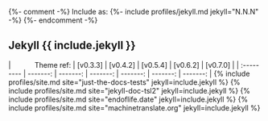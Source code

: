 {%- comment -%}
  Include as: {%- include profiles/jekyll.md jekyll="N.N.N" -%}
{%- endcomment -%}

## Jekyll {{ include.jekyll }}

|            Theme ref: | [v0.3.3] | [v0.4.2] | [v0.5.4] | [v0.6.2] | [v0.7.0] |
| :--------- | -------: | -------: | -------: | -------: | -------: | -------: |
{% include profiles/site.md site="just-the-docs-tests"  jekyll=include.jekyll %}
{% include profiles/site.md site="jekyll-doc-tsl2"      jekyll=include.jekyll %}
{% include profiles/site.md site="endoflife.date"       jekyll=include.jekyll %}
{% include profiles/site.md site="machinetranslate.org" jekyll=include.jekyll %}

